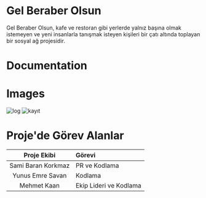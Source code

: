 # Gel Beraber Olsun

Gel Beraber Olsun, kafe ve restoran gibi yerlerde yalnız başına olmak istemeyen ve yeni insanlarla tanışmak isteyen kişileri bir çatı altında toplayan bir sosyal ağ projesidir.

# Documentation


# Images
![log](https://user-images.githubusercontent.com/94560965/143295217-43e970f4-28f9-43bb-a119-9f08a5637acb.PNG)
![kayıt](https://user-images.githubusercontent.com/94560965/143295443-2fa01917-a0c5-47dd-b554-d9c0393a140b.PNG)

# Proje'de Görev Alanlar

|Proje Ekibi            | Görevi                   |
|:---------------------:|:-------------------------|
|Sami Baran Korkmaz | PR ve Kodlama|
|Yunus Emre Savan | Kodlama|
|Mehmet Kaan | Ekip Lideri ve Kodlama|
